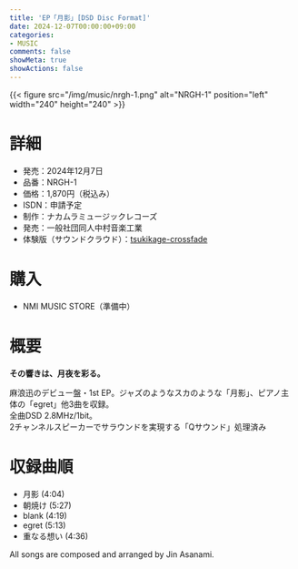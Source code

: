 ```yaml
---
title: 'EP「月影」[DSD Disc Format]'
date: 2024-12-07T00:00:00+09:00
categories:
- MUSIC
comments: false
showMeta: true
showActions: false
---
```


{{< figure src="/img/music/nrgh-1.png" alt="NRGH-1" position="left" width="240" height="240" >}}

# 詳細
- 発売：2024年12月7日
- 品番：NRGH-1
- 価格：1,870円（税込み）
- ISDN：申請予定
- 制作：ナカムラミュージックレコーズ
- 発売：一般社団同人中村音楽工業
- 体験版（サウンドクラウド）：[tsukikage-crossfade](https://soundcloud.com/hayatehay/tsukikage-crossfade)

# 購入
- NMI MUSIC STORE（準備中）

# 概要
**その響きは、月夜を彩る。**

麻浪迅のデビュー盤・1st EP。ジャズのようなスカのような「月影」、ピアノ主体の「egret」他3曲を収録。<br>
全曲DSD 2.8MHz/1bit。<br>
2チャンネルスピーカーでサラウンドを実現する「Qサウンド」処理済み

# 収録曲順
- 月影 (4:04)
- 朝焼け (5:27)
- blank (4:19)
- egret (5:13)
- 重なる想い (4:36)

All songs are composed and arranged by Jin Asanami.
